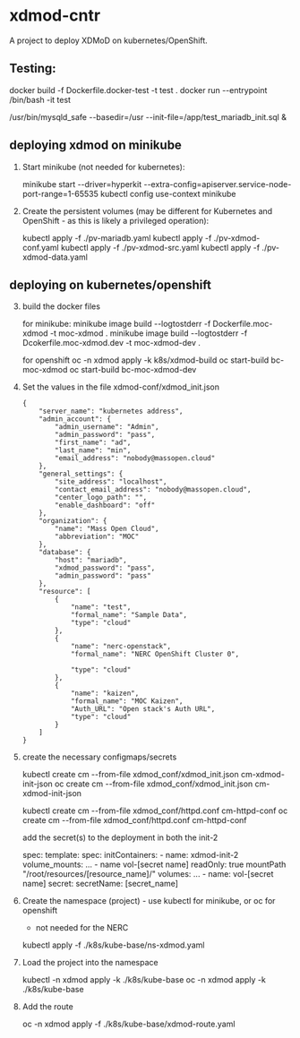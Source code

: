 # xdmod-cntr
A project to deploy XDMoD on kubernetes/OpenShift.

## Testing:
docker build -f Dockerfile.docker-test -t test .
docker run --entrypoint /bin/bash -it test

/usr/bin/mysqld_safe --basedir=/usr --init-file=/app/test_mariadb_init.sql &

## deploying xdmod on minikube
1) Start minikube (not needed for kubernetes):

    minikube start --driver=hyperkit --extra-config=apiserver.service-node-port-range=1-65535
    kubectl config use-context minikube

2) Create the persistent volumes (may be different for Kubernetes and OpenShift - as this is likely a privileged operation):

    kubectl apply -f ./pv-mariadb.yaml
    kubectl apply -f ./pv-xdmod-conf.yaml
    kubectl apply -f ./pv-xdmod-src.yaml
    kubectl apply -f ./pv-xdmod-data.yaml
## deploying on kubernetes/openshift

3) build the docker files

    for minikube:
        minikube image build --logtostderr -f Dockerfile.moc-xdmod -t moc-xdmod .
        minikube image build --logtostderr -f Dcokerfile.moc-xdmod.dev -t moc-xdmod-dev .

    for openshift
        oc -n xdmod apply -k k8s/xdmod-build
        oc start-build bc-moc-xdmod
        oc start-build bc-moc-xdmod-dev

4)  Set the values in the file xdmod-conf/xdmod_init.json

        {
            "server_name": "kubernetes address",
            "admin_account": {
                "admin_username": "Admin",
                "admin_password": "pass",
                "first_name": "ad",
                "last_name": "min",
                "email_address": "nobody@massopen.cloud"
            },
            "general_settings": {
                "site_address": "localhost",
                "contact_email_address": "nobody@massopen.cloud",
                "center_logo_path": "",
                "enable_dashboard": "off"
            },
            "organization": {
                "name": "Mass Open Cloud",
                "abbreviation": "MOC"
            },
            "database": {
                "host": "mariadb",
                "xdmod_password": "pass",
                "admin_password": "pass"
            },
            "resource": [
                {
                    "name": "test",
                    "formal_name": "Sample Data",
                    "type": "cloud"
                },
                {
                    "name": "nerc-openstack",
                    "formal_name": "NERC OpenShift Cluster 0",

                    "type": "cloud"
                },
                {
                    "name": "kaizen",
                    "formal_name": "MOC Kaizen",
                    "Auth_URL": "Open stack's Auth URL",
                    "type": "cloud"
                }
            ]
        }

5)  create the necessary configmaps/secrets

    kubectl create cm --from-file xdmod_conf/xdmod_init.json cm-xdmod-init-json
    oc create cm --from-file xdmod_conf/xdmod_init.json cm-xdmod-init-json

    kubectl create cm --from-file xdmod_conf/httpd.conf cm-httpd-conf
    oc create cm --from-file xdmod_conf/httpd.conf cm-httpd-conf

    add the secret(s) to the deployment in both the init-2

      spec:
        template:
          spec:
            initContainers:
              - name: xdmod-init-2
                volume_mounts:
                    ...
                    - name vol-[secret name]
                      readOnly: true
                      mountPath "/root/resources/[resource_name]/"
            volumes:
              ...
              - name: vol-[secret name]
                secret:
                  secretName: [secret_name]


6) Create the namespace (project) - use kubectl for minikube, or oc for openshift

   - not needed for the NERC

    kubectl apply -f ./k8s/kube-base/ns-xdmod.yaml

7) Load the project into the namespace

    kubectl -n xdmod apply -k ./k8s/kube-base
    oc -n xdmod apply -k ./k8s/kube-base

8) Add the route

    oc -n xdmod apply -f ./k8s/kube-base/xdmod-route.yaml
